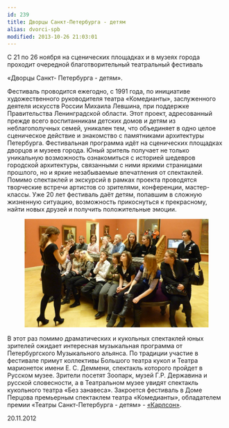 ```yaml
---
id: 239
title: Дворцы Санкт-Петербурга - детям
alias: dvorci-spb
modified: 2013-10-26 21:03:01
---
```


С 21 по 26 ноября на сценических площадках и в музеях города проходит очередной благотворительный театральный фестиваль

«Дворцы Санкт- Петербурга - детям».

Фестиваль проводится ежегодно, с 1991 года, по инициативе художественного руководителя театра «Комедианты», заслуженного деятеля искусств России Михаила Левшина, при поддержке Правительства Ленинградской области. Этот проект, адресованный прежде всего воспитанникам детских домов и детям из неблагополучных семей, уникален тем, что объединяет в одно целое сценическое действие и знакомство с памятниками архитектуры Петербурга. Фестивальная программа идёт на сценических площадках дворцов и музеев города. Юный зритель получает не только уникальную возможность ознакомиться с историей шедевров городской архитектуры, связанными с ними яркими страницами прошлого, но и яркие незабываемые впечатления от спектаклей. Помимо спектаклей и экскурсий в рамках проекта проводятся творческие встречи артистов со зрителями, конференции, мастер-классы. Уже 20 лет фестиваль даёт детям, попавшим в сложную жизненную ситуацию, возможность прикоснуться к прекрасному, найти новых друзей и получить положительные эмоции.

<figure><img src="./images/stories/random/dvorci.jpg" /></figure>

В этот раз помимо драматических и кукольных спектаклей юных зрителей ожидает интересная музыкальная программа от Петербургского Музыкального альянса. По традиции участие в фестивале примут коллективы Большого театра кукол и Театра марионеток имени Е. С. Деммени, спектакль которого пройдет в Русском музее. Зрители посетят Зоопарк, музей Г.Р. Державина и русской словесности, а в Театральном музее увидят спектакль кукольного театра «Без занавеса». Закроется фестиваль в Доме Перцова премьерным спектаклем театра «Комедианты», обладателем премии «Театры Санкт-Петербурга - детям» - <a href="147-karlson.html">«Карлсон»</a>.

20.11.2012

